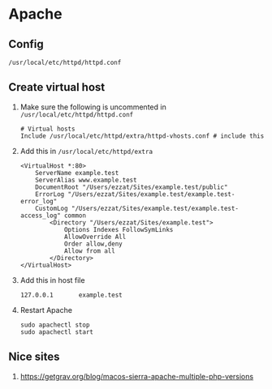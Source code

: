 # Apache
## Config
```
/usr/local/etc/httpd/httpd.conf
```
## Create virtual host
1. Make sure the following is uncommented in `/usr/local/etc/httpd/httpd.conf`
    ```
    # Virtual hosts
    Include /usr/local/etc/httpd/extra/httpd-vhosts.conf # include this
    ```
1. Add this in `/usr/local/etc/httpd/extra`
    ```
    <VirtualHost *:80>
        ServerName example.test
        ServerAlias www.example.test
        DocumentRoot "/Users/ezzat/Sites/example.test/public"
        ErrorLog "/Users/ezzat/Sites/example.test/example.test-error_log"
        CustomLog "/Users/ezzat/Sites/example.test/example.test-access_log" common
            <Directory "/Users/ezzat/Sites/example.test">
                Options Indexes FollowSymLinks
                AllowOverride All
                Order allow,deny
                Allow from all
            </Directory>
    </VirtualHost>
    ```
1. Add this in host file
    ```
    127.0.0.1		example.test
    ```
1.  Restart Apache
    ```
    sudo apachectl stop
    sudo apachectl start
    ```
## Nice sites
1. https://getgrav.org/blog/macos-sierra-apache-multiple-php-versions

